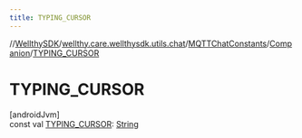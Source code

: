 ```yaml
---
title: TYPING_CURSOR
---
```

//[WellthySDK](../../../../index.html)/[wellthy.care.wellthysdk.utils.chat](../../index.html)/[MQTTChatConstants](../index.html)/[Companion](index.html)/[TYPING_CURSOR](-t-y-p-i-n-g_-c-u-r-s-o-r.html)



# TYPING_CURSOR



[androidJvm]\
const val [TYPING_CURSOR](-t-y-p-i-n-g_-c-u-r-s-o-r.html): [String](https://kotlinlang.org/api/latest/jvm/stdlib/kotlin/-string/index.html)




